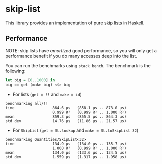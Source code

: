 # skip-list

This library provides an implementation of pure [skip lists](https://en.wikipedia.org/wiki/Skip_list) in Haskell.

## Performance

NOTE: skip lists have *amortized* good performance, so you will only get a
performance benefit if you do many accesses deep into the list.

You can run the benchmarks using `stack bench`. The benchmark is the following:

```haskell
let big = [0..1000] in
big == get (make big) <$> big
```

* For lists (`get = !!` and `make = id`)

```shell
benchmarking all/!!
time                 864.6 μs   (858.1 μs .. 873.0 μs)
                     0.999 R²   (0.999 R² .. 1.000 R²)
mean                 859.3 μs   (855.5 μs .. 864.3 μs)
std dev              14.76 μs   (11.86 μs .. 21.57 μs)
```

* For `SkipList` (`get = SL.lookup` and `make = SL.toSkipList 32`)

```shell
benchmarking Quantities/SkipList<32>
time                 134.9 μs   (134.0 μs .. 135.7 μs)
                     1.000 R²   (0.999 R² .. 1.000 R²)
mean                 134.0 μs   (133.6 μs .. 134.5 μs)
std dev              1.559 μs   (1.317 μs .. 1.958 μs)
```